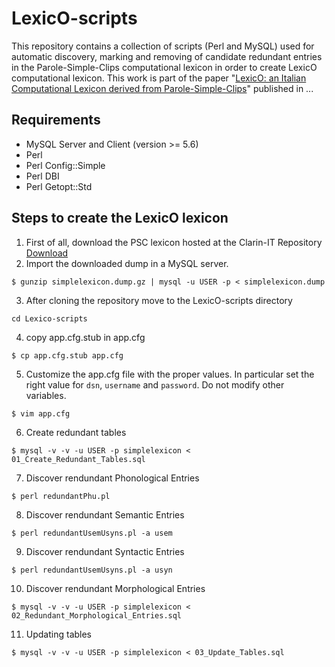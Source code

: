# LexicO-scripts
This repository contains a collection of scripts (Perl and MySQL) used for automatic discovery, marking and removing of candidate redundant entries in the Parole-Simple-Clips computational lexicon in order to create LexicO computational lexicon. This work is part of the paper "[LexicO: an Italian Computational Lexicon derived from Parole-Simple-Clips](http://www)" published in ...

## Requirements
* MySQL Server and Client (version >= 5.6)
* Perl
* Perl Config::Simple
* Perl DBI
* Perl Getopt::Std

## Steps to create the LexicO lexicon

1. First of all, download the PSC lexicon hosted at the Clarin-IT Repository [Download](https://dspace-clarin-it.ilc.cnr.it/repository/xmlui/bitstream/handle/20.500.11752/ILC-88/simplelexicon.sql.tar.gz?sequence=1&isAllowed=y)
2. Import the downloaded dump in a MySQL server.
```
$ gunzip simplelexicon.dump.gz | mysql -u USER -p < simplelexicon.dump
```
3. After cloning the repository move to the LexicO-scripts directory 
 ```
 cd Lexico-scripts
 ```
4. copy app.cfg.stub in app.cfg<br>
```
$ cp app.cfg.stub app.cfg
```
5. Customize the app.cfg file with the proper values. In particular set the right value for ```dsn```, ```username``` and ```password```. Do not modify other variables.
```
$ vim app.cfg
```
6. Create redundant tables
```
$ mysql -v -v -u USER -p simplelexicon < 01_Create_Redundant_Tables.sql
```
7. Discover rendundant Phonological Entries
```
$ perl redundantPhu.pl
```
8. Discover rendundant Semantic Entries
```
$ perl redundantUsemUsyns.pl -a usem
```
9. Discover rendundant Syntactic Entries
```
$ perl redundantUsemUsyns.pl -a usyn
```
10. Discover rendundant Morphological Entries
```
$ mysql -v -v -u USER -p simplelexicon < 02_Redundant_Morphological_Entries.sql
```
11. Updating tables
```
$ mysql -v -v -u USER -p simplelexicon < 03_Update_Tables.sql
```
